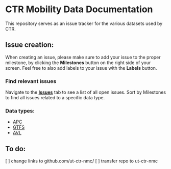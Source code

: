 # CTR Mobility Data Documentation
This repository serves as an issue tracker for the various datasets used by CTR.

## Issue creation:
When creating an issue, please make sure to add your issue to the proper milestone, by clicking the **Milestones** button on the right side of your screen. Feel free to also add labels to your issue with the **Labels** button.

### Find relevant issues
Navigate to the [**Issues**](https://github.com/georgenewman10/CTR-Mobility-Data-Documentation/issues) tab to see a list of all open issues. Sort by Milestones to find all issues related to a specific data type. 

### Data types:
  - [APC](./APC)
  - [GTFS](./GTFS)
  - [AVL](./AVL)



## To do:
  [ ] change links to github.com/ut-ctr-nmc/
  [ ] transfer repo to ut-ctr-nmc
